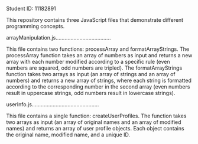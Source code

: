 Student ID: 11182891

This repository contains three JavaScript files that demonstrate different programming concepts.

arrayManipulation.js.....................................

This file contains two functions: processArray and formatArrayStrings. The processArray function takes an array of numbers as input and returns a new array with each number modified according to a specific rule (even numbers are squared, odd numbers are tripled). The formatArrayStrings function takes two arrays as input (an array of strings and an array of numbers) and returns a new array of strings, where each string is formatted according to the corresponding number in the second array (even numbers result in uppercase strings, odd numbers result in lowercase strings).

userInfo.js.............................................

This file contains a single function: createUserProfiles. The function takes two arrays as input (an array of original names and an array of modified names) and returns an array of user profile objects. Each object contains the original name, modified name, and a unique ID.
